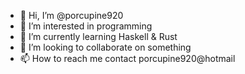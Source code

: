 - 👋 Hi, I’m @porcupine920
- 👀 I’m interested in programming
- 🌱 I’m currently learning Haskell & Rust
- 💞️ I’m looking to collaborate on something
- 📫 How to reach me contact porcupine920@hotmail

<!---
porcupine920/porcupine920 is a ✨ special ✨ repository because its `README.md` (this file) appears on your GitHub profile.
You can click the Preview link to take a look at your changes.
--->
